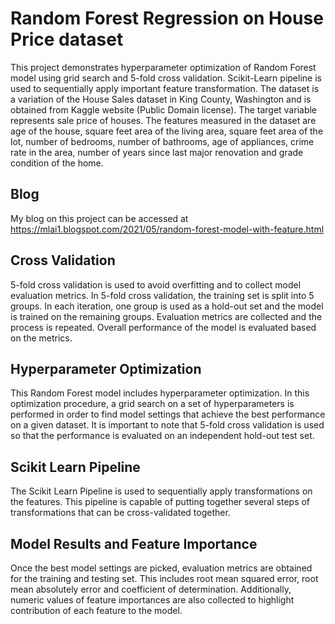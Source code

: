 # Random Forest Regression on House Price dataset
This project demonstrates hyperparameter optimization of Random Forest model using grid search and 5-fold cross validation. Scikit-Learn pipeline is used
to sequentially apply important feature transformation. The dataset is a variation of the House Sales dataset in King County, Washington and is obtained from 
Kaggle website (Public Domain license). The target variable represents sale price of houses. The features measured in the dataset are age of the house, square 
feet area of the living area, square feet area of the lot, number of bedrooms, number of bathrooms, age of appliances, crime rate in the area, number of years 
since last major renovation and grade condition of the home.  

## Blog 
My blog on this project can be accessed at https://mlai1.blogspot.com/2021/05/random-forest-model-with-feature.html

## Cross Validation
5-fold cross validation is used to avoid overfitting and to collect model evaluation metrics. In 5-fold cross validation, the training set is split
into 5 groups. In each iteration, one group is used as a hold-out set and the model is trained on the remaining groups. Evaluation metrics are collected
and the process is repeated. Overall performance of the model is evaluated based on the metrics. 

## Hyperparameter Optimization
This Random Forest model includes hyperparameter optimization. In this optimization procedure, a grid search on a set of hyperparameters is performed in 
order to find model settings that achieve the best performance on a given dataset. It is important to note that 5-fold cross validation is used so that
the performance is evaluated on an independent hold-out test set. 

## Scikit Learn Pipeline
The Scikit Learn Pipeline is used to sequentially apply transformations on the features. This pipeline is capable of putting together several steps of
transformations that can be cross-validated together.

## Model Results and Feature Importance
Once the best model settings are picked, evaluation metrics are obtained for the training and testing set. This includes root mean squared error, root
mean absolutely error and coefficient of determination. Additionally, numeric values of feature importances are also collected to highlight contribution
of each feature to the model.